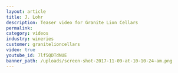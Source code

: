```yaml
---
layout: article
title: J. Lohr
description: Teaser video for Granite Lion Cellars
permalink:
category: videos
industry: wineries
customer: granitelioncellars
video: true
youtube_id: 7lf5QDTdNUE
banner_path: /uploads/screen-shot-2017-11-09-at-10-10-24-am.png
---
```



